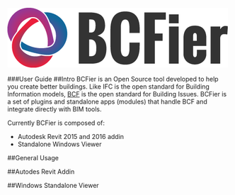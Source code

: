 ![](/Assets/bcfier-text.png)

###User Guide
##Intro
BCFier is an Open Source tool developed to help you create better buildings. 
Like IFC is the open standard for Building Information models, [BCF](http://www.buildingsmart-tech.org/specifications/bcf-releases) is the open standard for Building Issues. BCFier is a set of plugins and standalone apps (modules) that handle BCF and integrate directly with BIM tools.

Currently BCFier is composed of:
- Autodesk Revit 2015 and 2016 addin
- Standalone Windows Viewer

##General Usage

##Autodes Revit Addin

##Windows Standalone Viewer
